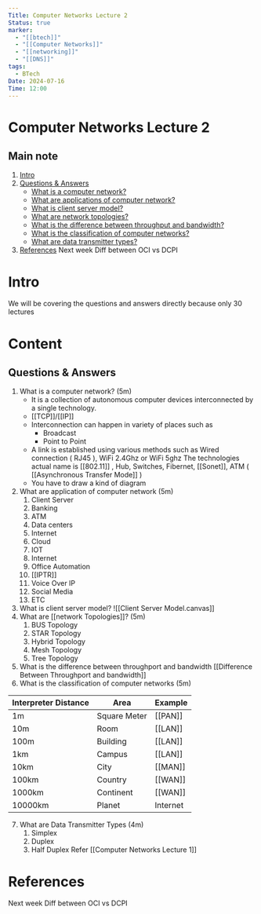 ```yaml
---
Title: Computer Networks Lecture 2
Status: true
marker:
  - "[[btech]]"
  - "[[Computer Networks]]"
  - "[[networking]]"
  - "[[DNS]]"
tags:
  - BTech
Date: 2024-07-16
Time: 12:00
---
```

# Computer Networks Lecture 2

## Main note

1. [Intro](#intro)
2. [Questions & Answers](#questions-answers)
    - [What is a computer network?](#what-is-a-computer-network-5m)
    - [What are applications of computer network?](#what-are-applications-of-computer-network-5m)
    - [What is client server model?](#what-is-client-server-model)
    - [What are network topologies?](#what-are-network-topologies-5m)
    - [What is the difference between throughput and bandwidth?](#what-is-the-difference-between-throughput-and-bandwidth)
    - [What is the classification of computer networks?](#what-is-the-classification-of-computer-networks-5m)
    - [What are data transmitter types?](#what-are-data-transmitter-types-4m)
3. [References](#references)
Next week Diff between OCI vs DCPI

# Intro
We will be covering the questions and answers directly because only 30 lectures
# Content

## Questions & Answers

1. What is a computer network? (5m)
	- It is a collection of autonomous computer devices interconnected by a single technology.
	- [[TCP]]/[[IP]]
	- Interconnection can happen in variety of places such as
		- Broadcast
		- Point to Point
	- A link is established using various methods such as Wired connection ( RJ45 ), WiFi 2.4Ghz or WiFi 5ghz The technologies actual name is [[802.11]] , Hub, Switches, Fibernet, [[Sonet]], ATM ( [[Asynchronous Transfer Mode]] )
	- You have to draw a kind of diagram
2. What are application of computer network (5m)
	1. Client Server
	2. Banking
	3. ATM
	4. Data centers 
	5. Internet
	6. Cloud
	7. IOT
	8. Internet
	9. Office Automation
	10. [[IPTR]]
	11. Voice Over IP
	12. Social Media
	13. ETC
3. What is client server model?
	![[Client Server Model.canvas]]
4. What are [[network Topologies]]? (5m)
	1. BUS Topology
	2. STAR Topology
	3. Hybrid Topology
	4. Mesh Topology
	5. Tree Topology
5. What is the difference between throughport and bandwidth
		[[Difference Between Throughport and bandwidth]]
6. What is the classification of computer networks (5m)

| Interpreter Distance | Area         | Example  |
| -------------------- | ------------ | -------- |
| 1m                   | Square Meter | [[PAN]]  |
| 10m                  | Room         | [[LAN]]  |
| 100m                 | Building     | [[LAN]]  |
| 1km                  | Campus       | [[LAN]]  |
| 10km                 | City         | [[MAN]]  |
| 100km                | Country      | [[WAN]]  |
| 1000km               | Continent    | [[WAN]]  |
| 10000km              | Planet       | Internet |
7. What are Data Transmitter Types (4m)
	1. Simplex 
	2. Duplex
	3. Half Duplex
		Refer [[Computer Networks Lecture 1]]
# References

Next week Diff between OCI vs DCPI